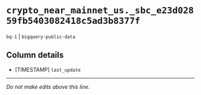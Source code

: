 # `crypto_near_mainnet_us._sbc_e23d02859fb5403082418c5ad3b8377f`
`bq-1` | `bigquery-public-data`

## Column details
* [TIMESTAMP] `last_update`

-------------------------------------------------------------------------------
*Do not make edits above this line.*

